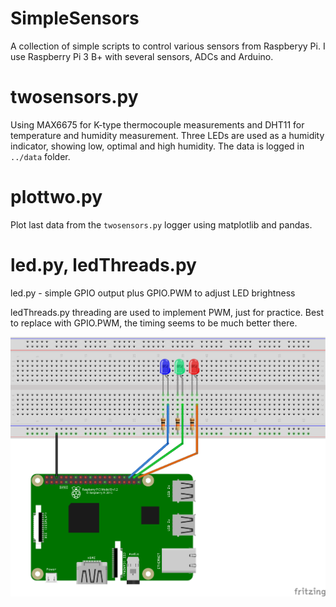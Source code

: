 # SimpleSensors

A collection of simple scripts to control various sensors from Raspberyy Pi. I use Raspberry Pi 3 B+ with several
sensors, ADCs and Arduino.

# twosensors.py

Using MAX6675 for K-type thermocouple measurements and  DHT11 for temperature and humidity measurement. Three LEDs are used as a humidity indicator, showing low, optimal and high humidity. The data is logged in `../data` folder.

# plottwo.py

Plot last data from the `twosensors.py` logger using matplotlib and pandas.

# led.py, ledThreads.py

led.py - simple GPIO output plus GPIO.PWM to adjust LED brightness

ledThreads.py threading are used to implement PWM, just for practice. Best to replace with GPIO.PWM, the timing seems to be much better there.



![Connections](circuits/led_bb.png)